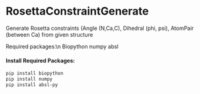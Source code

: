 # RosettaConstraintGenerate

Generate Rosetta constraints (Angle (N,Ca,C), Dihedral (phi, psi), AtomPair (between Ca) from given structure

Required packages:\n
Biopython
numpy
absl

#### Install Required Packages:
```bash
pip install biopython
pip install numpy
pip install absl-py
```
